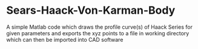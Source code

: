 # Sears-Haack-Von-Karman-Body
A simple Matlab code which draws the profile curve(s) of Haack Series for given parameters and exports the xyz points to a file in working directory which can then be imported into CAD software
